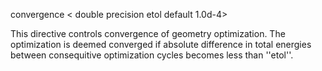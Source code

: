  
 convergence  < double precision etol default 1.0d-4>

This directive controls convergence of geometry optimization. The optimization is deemed converged if absolute difference in total energies between consequitive optimization cycles becomes less than ''etol''.
